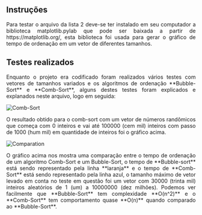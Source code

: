 ## Instruções

<p align="justify">Para testar o arquivo da lista 2 deve-se ter instalado em seu computador a biblioteca matplotlib.pylab que pode ser baixada a partir de https://matplotlib.org/, esta biblioteca foi usada para gerar o gráfico de tempo de ordenação em um vetor de diferentes tamanhos.</p>

## Testes realizados

<p align="justify">Enquanto o projeto era codificado foram realizados vários testes com vetores de tamanhos variados e os algoritmos de ordenação **Bubble-Sort** e **Comb-Sort**, alguns destes testes foram explicados e explanados neste arquivo, logo em seguida:</p>

![Comb-Sort](https://i.imgur.com/UBZ35xW.png "test1")

<p align="justify">O resultado obtido para o comb-sort com um vetor de números randômicos que começa com 0 inteiros e vai até 100000 (cem mil) inteiros com passo de 1000 (hum mil) em quantidade de inteiros foi o gráfico acima.</p>

![Comparation](https://i.imgur.com/nJOJYOx.png "test2")

<p align="justify">O gráfico acima nos mostra uma comparação entre o tempo de ordenação de um algoritmo Comb-Sort e um Bubble-Sort, o tempo de **Bubble-sort** está sendo representado pela linha **laranja** e o tempo de **Comb-Sort**  está sendo representado pela linha azul, o tamanho máximo de vetor levado em conta no teste em questão foi um vetor com 30000 (trinta mil) inteiros aleatórios de 1 (um) a 10000000 (dez milhões). Podemos ver facilmente que **Bubble-Sort** tem complexidade **O(n^2)** e o **Comb-Sort** tem comportamento quase **O(n)** quando comparado ao **Bubble-Sort**.</p>